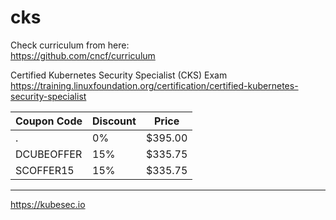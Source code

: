 # cks

Check curriculum from here: \
https://github.com/cncf/curriculum

Certified Kubernetes Security Specialist (CKS) Exam \
https://training.linuxfoundation.org/certification/certified-kubernetes-security-specialist

Coupon Code | Discount | Price
---|---|---
. | 0% | $395.00
DCUBEOFFER | 15% | $335.75
SCOFFER15 | 15% | $335.75

---


https://kubesec.io




